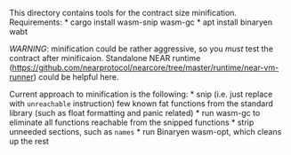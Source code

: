 This directory contains tools for the contract size minification.
Requirements:
     * cargo install wasm-snip wasm-gc
     * apt install binaryen wabt

*WARNING*: minification could be rather aggressive, so you *must* test the contract after minificaion.
Standalone NEAR runtime (https://github.com/nearprotocol/nearcore/tree/master/runtime/near-vm-runner) could be helpful
here.

Current approach to minification is the following:
    * snip (i.e. just replace with `unreachable` instruction) few known fat functions from the standard library
     (such as float formatting and panic related)
    * run wasm-gc to eliminate all functions reachable from the snipped functions
    * strip unneeded sections, such as `names`
    * run Binaryen wasm-opt, which cleans up the rest
